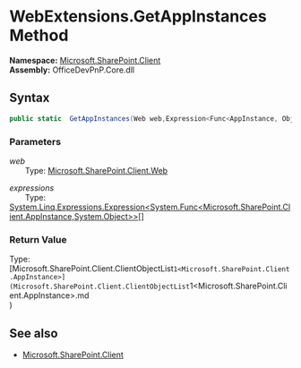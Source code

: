 # WebExtensions.GetAppInstances Method  
**Namespace:** [Microsoft.SharePoint.Client](Microsoft.SharePoint.Client.md)  
**Assembly:** OfficeDevPnP.Core.dll  
## Syntax
```C#
public static  GetAppInstances(Web web,Expression<Func<AppInstance, Object>>[] expressions)
```
### Parameters
*web*  
&emsp;&emsp;Type: [Microsoft.SharePoint.Client.Web](Microsoft.SharePoint.Client.Web.md) 
&emsp;&emsp;  
  
*expressions*  
&emsp;&emsp;Type: [System.Linq.Expressions.Expression<System.Func<Microsoft.SharePoint.Client.AppInstance,System.Object>>[]](System.Linq.Expressions.Expression<System.Func<Microsoft.SharePoint.Client.AppInstance,System.Object>>[].md) 
&emsp;&emsp;  
  
### Return Value
Type: [Microsoft.SharePoint.Client.ClientObjectList`1<Microsoft.SharePoint.Client.AppInstance>](Microsoft.SharePoint.Client.ClientObjectList`1<Microsoft.SharePoint.Client.AppInstance>.md  
)
## See also
- [Microsoft.SharePoint.Client](Microsoft.SharePoint.Client.md)
